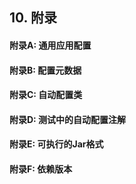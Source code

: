 ## 10. 附录

#### 附录A: 通用应用配置

#### 附录B: 配置元数据

#### 附录C: 自动配置类

#### 附录D: 测试中的自动配置注解

#### 附录E: 可执行的Jar格式

#### 附录F: 依赖版本